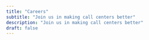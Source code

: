 ```yaml
---
title: "Careers"
subtitle: "Join us in making call centers better"
description: "Join us in making call centers better"
draft: false
---
```


